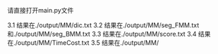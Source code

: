请直接打开main.py文件

3.1 结果在./output/MM/dic.txt
3.2 结果在./output/MM/seg_FMM.txt和./output/MM/seg_BMM.txt
3.3 结果在./output/MM/score.txt
3.4 结果在./output/MM/TimeCost.txt
3.5 结果在./output/MM/